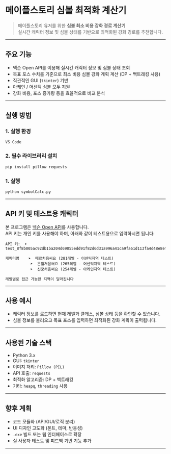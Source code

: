 # 메이플스토리 심볼 최적화 계산기

> 메이플스토리 유저를 위한 **심볼 최소 비용 강화 경로 계산기**  
> 실시간 캐릭터 정보 및 심볼 상태를 기반으로 최적화된 강화 경로를 추천합니다.

---

## 주요 기능

- 넥슨 Open API를 이용해 실시간 캐릭터 정보 및 심볼 상태 조회
- 목표 포스 수치를 기준으로 최소 비용 심볼 강화 계획 계산 (DP + 백트래킹 사용)
- 직관적인 GUI (`tkinter`) 기반
- 아케인 / 어센틱 심볼 모두 지원
- 강화 비용, 포스 증가량 등을 효율적으로 비교 분석

---

## 실행 방법

### 1. 실행 환경

```
VS Code
```

### 2. 필수 라이브러리 설치

```bash
pip install pillow requests
```

### 1. 실행

```bash
python symbolCalc.py
```

---

## API 키 및 테스트용 캐릭터

본 프로그램은 [넥슨 Open API](https://open.api.nexon.com/)를 사용합니다.  
API 키는 개인 키를 사용해야 하며, 아래와 같이 테스트용으로 입력하시면 됩니다:

```
API 키:  ➤  test_8f8b005ac92db1ba204d69055edd91f82d6d31a996a41ca9fa61d113fa4d48e8efe8d04e6d233bd35cf2fabdeb93fb0d
```

```
캐릭터명    ➤  메르처음써요 (281레벨 - 어센틱지역 테스트)
           ➤  은월처음써요 (265레벨 - 어센틱지역 테스트)
           ➤  신궁처음써요 (254레벨 - 아케인지역 테스트)

레벨별로 접근 가능한 지역이 달라집니다
```

---

## 사용 예시

- 캐릭터 정보를 로드하면 현재 레벨과 클래스, 심볼 상태 등을 확인할 수 있습니다.
- 심볼 정보를 불러오고 목표 포스를 입력하면 최적화된 강화 계획이 출력됩니다.

---

## 사용된 기술 스택

- Python 3.x
- GUI: `tkinter`
- 이미지 처리: `Pillow (PIL)`
- API 호출: `requests`
- 최적화 알고리즘: DP + 백트래킹
- 기타: `heapq`, `threading` 사용

---

## 향후 계획

- 코드 모듈화 (API/GUI/로직 분리)
- UI 디자인 고도화 (폰트, 테마, 반응성)
- `.exe` 빌드 또는 웹 인터페이스로 확장
- 실 사용자 테스트 및 피드백 기반 기능 추가

---
